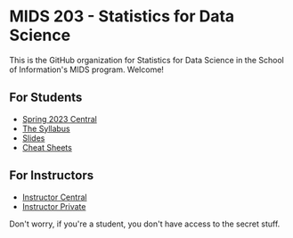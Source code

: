 # MIDS 203 - Statistics for Data Science

This is the GitHub organization for Statistics for Data Science in the School of Information's MIDS program. Welcome! 

## For Students 

- [Spring 2023 Central](https://github.com/mids-w203/spring_23_central)
- [The Syllabus](https://mids-w203.github.io/syllabus/)
- [Slides](https://github.com/mids-w203/slides)
- [Cheat Sheets](https://github.com/mids-w203/cheat_sheets)

## For Instructors 

- [Instructor Central](https://github.com/mids-w203/instructor_central)
- [Instructor Private](https://github.com/mids-w203/instructor_private)

Don't worry, if you're a student, you don't have access to the secret stuff. 
